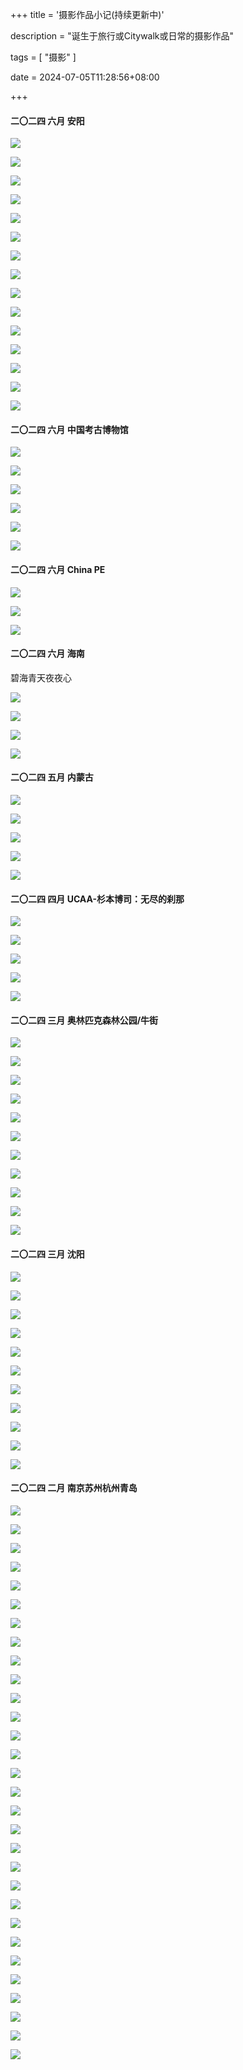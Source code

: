 +++
title = '摄影作品小记(持续更新中)'

description = "诞生于旅行或Citywalk或日常的摄影作品"

tags = [ "摄影" ]

date = 2024-07-05T11:28:56+08:00

+++

#### 二〇二四 六月 安阳

![](https://pub-f40a9f95639d4cee81dcb09d9b4adf70.r2.dev/blog/2024/07/970ac632cae0d501d8ff38d8f98a3283.JPG)

![](https://pub-f40a9f95639d4cee81dcb09d9b4adf70.r2.dev/blog/2024/07/af29ec3952dcbbe3b148ae530d33c599.JPG)

![](https://pub-f40a9f95639d4cee81dcb09d9b4adf70.r2.dev/blog/2024/07/9b7177783941278a90cb9d5a5331a1ea.JPG)

![](https://pub-f40a9f95639d4cee81dcb09d9b4adf70.r2.dev/blog/2024/07/51b49a5bdbacbdfa2e6d39f65775706d.JPG)

![](https://pub-f40a9f95639d4cee81dcb09d9b4adf70.r2.dev/blog/2024/07/00fcecb1cc0aaf02fcb4aed508dd7677.JPG)

![](https://pub-f40a9f95639d4cee81dcb09d9b4adf70.r2.dev/blog/2024/07/6ecfbda1d05bd0551aded30b45f05043.JPG)

![](https://pub-f40a9f95639d4cee81dcb09d9b4adf70.r2.dev/blog/2024/07/ab273d1399ca043ef3cdec01f7956e93.JPG)

![](https://pub-f40a9f95639d4cee81dcb09d9b4adf70.r2.dev/blog/2024/07/c5e345230f2c73135bf464e4fe9e56ac.JPG)

![](https://pub-f40a9f95639d4cee81dcb09d9b4adf70.r2.dev/blog/2024/07/94582abb103f8342bb8cf26c4e82e61d.JPG)

![](https://pub-f40a9f95639d4cee81dcb09d9b4adf70.r2.dev/blog/2024/07/68456e34bb7fc26172c23ab8ac4782c9.JPG)

![](https://pub-f40a9f95639d4cee81dcb09d9b4adf70.r2.dev/blog/2024/07/253e5e4633be5444b0b8218004ea6612.JPG)

![](https://pub-f40a9f95639d4cee81dcb09d9b4adf70.r2.dev/blog/2024/07/7297339d5bafce752c59592f7788e8ef.JPG)

![](https://pub-f40a9f95639d4cee81dcb09d9b4adf70.r2.dev/blog/2024/07/13799a2c663c5c94fa4ccc170d466480.JPG)

![](https://pub-f40a9f95639d4cee81dcb09d9b4adf70.r2.dev/blog/2024/07/d297c0fc505e935e8e5e4bb4a35b3923.JPG)

![](https://pub-f40a9f95639d4cee81dcb09d9b4adf70.r2.dev/blog/2024/07/b75030224611b9aa5395f71ea4c69c14.JPG)

#### 二〇二四 六月 中国考古博物馆

![](https://pub-f40a9f95639d4cee81dcb09d9b4adf70.r2.dev/blog/2024/07/93c140ed35d768b3860bc70c11968575.JPG)

![](https://pub-f40a9f95639d4cee81dcb09d9b4adf70.r2.dev/blog/2024/07/eb4a0e947f180ac8208f8d115fb52cdc.JPG)

![](https://pub-f40a9f95639d4cee81dcb09d9b4adf70.r2.dev/blog/2024/07/713d5fdcf204a8ea36439b2482b37d0f.JPG)

![](https://pub-f40a9f95639d4cee81dcb09d9b4adf70.r2.dev/blog/2024/07/3c4502dd1a47b84d0f51a35e0fee6325.JPG)

![](https://pub-f40a9f95639d4cee81dcb09d9b4adf70.r2.dev/blog/2024/07/e7552ff18658b6d0d107f736d2be84c3.JPG)

![](https://pub-f40a9f95639d4cee81dcb09d9b4adf70.r2.dev/blog/2024/07/84520e9d2a1154c9d785535c18507bb4.JPG)

#### 二〇二四 六月 China PE

![](https://pub-f40a9f95639d4cee81dcb09d9b4adf70.r2.dev/blog/2024/07/b681f32a792d0ef0ecbb242d7ea2bb29.JPG)

![](https://pub-f40a9f95639d4cee81dcb09d9b4adf70.r2.dev/blog/2024/07/c9dc11301d4199198766891ec01223ec.JPG)

![](https://pub-f40a9f95639d4cee81dcb09d9b4adf70.r2.dev/blog/2024/07/0d7e6c31b7da4a0394ce3d2c249857c1.JPG)

#### 二〇二四 六月 海南

碧海青天夜夜心

![](https://pub-f40a9f95639d4cee81dcb09d9b4adf70.r2.dev/Picture_0880c08b0110abddf430.JPG)

![](https://pub-f40a9f95639d4cee81dcb09d9b4adf70.r2.dev/Picture_0880c08b0110abddb835.jpg)

![](https://pub-f40a9f95639d4cee81dcb09d9b4adf70.r2.dev/Picture_0880c08b0110abddbc31.jpg)

![](https://pub-f40a9f95639d4cee81dcb09d9b4adf70.r2.dev/Picture_0880c08b0110abdd9837.jpg)

#### 二〇二四 五月 内蒙古

![](https://pub-f40a9f95639d4cee81dcb09d9b4adf70.r2.dev/blog/2024/07/b7c31310696dc749d7d9c1e3a03d26a7.JPG)

![](https://pub-f40a9f95639d4cee81dcb09d9b4adf70.r2.dev/blog/2024/07/d40764f534a752571b748cbe672760d6.JPG)

![](https://pub-f40a9f95639d4cee81dcb09d9b4adf70.r2.dev/blog/2024/07/39335c81e121d72346b24df3a08e1612.JPG)

![](https://pub-f40a9f95639d4cee81dcb09d9b4adf70.r2.dev/blog/2024/07/fb8a9f6cbff7997b14314b568100c5af.JPG)

![](https://pub-f40a9f95639d4cee81dcb09d9b4adf70.r2.dev/blog/2024/07/d4236f7e67638e768106d310117c3304.JPG)

#### 二〇二四 四月 UCAA-杉本博司：无尽的刹那

![](https://pub-f40a9f95639d4cee81dcb09d9b4adf70.r2.dev/blog/2024/07/0dbf4b67ca12d3f1920d79b003100b04.JPG)

![](https://pub-f40a9f95639d4cee81dcb09d9b4adf70.r2.dev/blog/2024/07/747c2dd7084d7ce63315ac2c8f4b2ece.JPG)

![](https://pub-f40a9f95639d4cee81dcb09d9b4adf70.r2.dev/blog/2024/07/3ab338f988e24fbd450db06bac432c4c.JPG)

![](https://pub-f40a9f95639d4cee81dcb09d9b4adf70.r2.dev/blog/2024/07/724a05dc1714a8449d1f0a9188caca58.JPG)

![](https://pub-f40a9f95639d4cee81dcb09d9b4adf70.r2.dev/blog/2024/07/4c314ba668b34ef43e636b1b9f8c1a31.JPG)

#### 二〇二四 三月 奥林匹克森林公园/牛街

![](https://pub-f40a9f95639d4cee81dcb09d9b4adf70.r2.dev/blog/2024/07/1b2b111acefe3ce8cde0b3aef7c7a0e6.JPG)

![](https://pub-f40a9f95639d4cee81dcb09d9b4adf70.r2.dev/blog/2024/07/ae26a5e8dee01f730f64ef8a6efc84d4.JPG)

![](https://pub-f40a9f95639d4cee81dcb09d9b4adf70.r2.dev/blog/2024/07/690eeb03a0695e500795e651a8653b82.JPG)

![](https://pub-f40a9f95639d4cee81dcb09d9b4adf70.r2.dev/blog/2024/07/10a680ce1d48aad36f8945325a79f141.JPG)

![](https://pub-f40a9f95639d4cee81dcb09d9b4adf70.r2.dev/blog/2024/07/724eda15c4c8518bdb8ac2c3156437ea.JPG)

![](https://pub-f40a9f95639d4cee81dcb09d9b4adf70.r2.dev/blog/2024/07/6a0b5606f82f12f22354280bd8883cb8.JPG)

![](https://pub-f40a9f95639d4cee81dcb09d9b4adf70.r2.dev/blog/2024/07/944bfa2f0aa6ab6333019a6d2e3c95a3.JPG)

![](https://pub-f40a9f95639d4cee81dcb09d9b4adf70.r2.dev/blog/2024/07/2b90d92d1d66d4d7ee7f55da32047949.JPG)

![](https://pub-f40a9f95639d4cee81dcb09d9b4adf70.r2.dev/blog/2024/07/86f58988920bc6a6b296508182569f6f.JPG)

![](https://pub-f40a9f95639d4cee81dcb09d9b4adf70.r2.dev/blog/2024/07/47bcc2c6b343cd65bfda7a950fdc2ef7.JPG)

![](https://pub-f40a9f95639d4cee81dcb09d9b4adf70.r2.dev/blog/2024/07/059dc3078aaacae6b0f4ede12b34991f.JPG)

#### 二〇二四 三月 沈阳

![](https://pub-f40a9f95639d4cee81dcb09d9b4adf70.r2.dev/blog/2024/07/5d8b1fccde5d72887ae677d10fd1561e.JPG)

![](https://pub-f40a9f95639d4cee81dcb09d9b4adf70.r2.dev/blog/2024/07/b115c4acf4d63d7c640a3f96b7059ce6.JPG)

![](https://pub-f40a9f95639d4cee81dcb09d9b4adf70.r2.dev/blog/2024/07/211df0bb4092db972ede1c31f44935e4.JPG)

![](https://pub-f40a9f95639d4cee81dcb09d9b4adf70.r2.dev/blog/2024/07/f9bc8c65d23ec8206b50d73016621fc6.JPG)

![](https://pub-f40a9f95639d4cee81dcb09d9b4adf70.r2.dev/blog/2024/07/10c869be88166ab22babe4065d68112c.JPG)

![](https://pub-f40a9f95639d4cee81dcb09d9b4adf70.r2.dev/blog/2024/07/ae202d7c76eb0afe7cf4e0bb1e26240e.JPG)

![](https://pub-f40a9f95639d4cee81dcb09d9b4adf70.r2.dev/blog/2024/07/3de7dd119ed863b760c41aea84c40d34.JPG)

![](https://pub-f40a9f95639d4cee81dcb09d9b4adf70.r2.dev/blog/2024/07/543b2b27cee3acb37b402ec11d222a3e.JPG)

![](https://pub-f40a9f95639d4cee81dcb09d9b4adf70.r2.dev/blog/2024/07/297ee16627adee022fbf9ffb652cf096.JPG)

![](https://pub-f40a9f95639d4cee81dcb09d9b4adf70.r2.dev/blog/2024/07/a983a04f28e2657e065278a86cb16650.JPG)

![](https://pub-f40a9f95639d4cee81dcb09d9b4adf70.r2.dev/blog/2024/07/c446a3af0f6bd6ed2d9ca9346a284e4e.JPG)

#### 二〇二四 二月 南京苏州杭州青岛

![](https://pub-f40a9f95639d4cee81dcb09d9b4adf70.r2.dev/blog/2024/07/4d04c0f76f195d77d0a0ffef51daa5e3.JPG)

![](https://pub-f40a9f95639d4cee81dcb09d9b4adf70.r2.dev/blog/2024/07/3d0ebd49e8d7b64ca29f76812f36aea5.JPG)

![](https://pub-f40a9f95639d4cee81dcb09d9b4adf70.r2.dev/blog/2024/07/dfa12977b83092e9882915ef865fe5f8.JPG)

![](https://pub-f40a9f95639d4cee81dcb09d9b4adf70.r2.dev/blog/2024/07/409d2ad60ef210b40c61a9cfb0f70c6b.JPG)

![](https://pub-f40a9f95639d4cee81dcb09d9b4adf70.r2.dev/blog/2024/07/4da1101a5be6025c0c0d00ac392a9308.JPG)

![](https://pub-f40a9f95639d4cee81dcb09d9b4adf70.r2.dev/blog/2024/07/2ece9cbbdc837446dfe8c5c97acda7a1.JPG)

![](https://pub-f40a9f95639d4cee81dcb09d9b4adf70.r2.dev/blog/2024/07/b4b9e92be1dc0440827b99be4811cbb2.JPG)

![](https://pub-f40a9f95639d4cee81dcb09d9b4adf70.r2.dev/blog/2024/07/81d0c043e3146185a1d2f17099b1e3ec.JPG)

![](https://pub-f40a9f95639d4cee81dcb09d9b4adf70.r2.dev/blog/2024/07/80bdffa4fbcf6455e0cecdf7271428ab.JPG)

![](https://pub-f40a9f95639d4cee81dcb09d9b4adf70.r2.dev/blog/2024/07/fbf2a0e0dac5765a7c7d591eedb2b48d.JPG)

![](https://pub-f40a9f95639d4cee81dcb09d9b4adf70.r2.dev/blog/2024/07/71bb2d216d7ad890a971e82e8f5e6fb2.JPG)

![](https://pub-f40a9f95639d4cee81dcb09d9b4adf70.r2.dev/blog/2024/07/ffa559cb8b1688689631664dcbbc8c6a.JPG)

![](https://pub-f40a9f95639d4cee81dcb09d9b4adf70.r2.dev/blog/2024/07/81e658606fe2183f0f9bcb9f5c8692d8.JPG)

![](https://pub-f40a9f95639d4cee81dcb09d9b4adf70.r2.dev/blog/2024/07/7418772fd7f6f6103d5d771356a119f0.JPG)

![](https://pub-f40a9f95639d4cee81dcb09d9b4adf70.r2.dev/blog/2024/07/f6ce193bbbd4526948ad637fcc0f7391.JPG)

![](https://pub-f40a9f95639d4cee81dcb09d9b4adf70.r2.dev/blog/2024/07/0b67742f689e58ea20a8dd2c975e42c4.JPG)

![](https://pub-f40a9f95639d4cee81dcb09d9b4adf70.r2.dev/blog/2024/07/a592eb730babda28cdec687db4757cbd.JPG)

![](https://pub-f40a9f95639d4cee81dcb09d9b4adf70.r2.dev/blog/2024/07/19ac822619bdc93a47246d0e9d26bfba.JPG)

![](https://pub-f40a9f95639d4cee81dcb09d9b4adf70.r2.dev/blog/2024/07/f226af13c27bfa8413e0a4b6df9263bb.JPG)

![](https://pub-f40a9f95639d4cee81dcb09d9b4adf70.r2.dev/blog/2024/07/dd07d064a84ad9899b4683cd4a079932.JPG)

![](https://pub-f40a9f95639d4cee81dcb09d9b4adf70.r2.dev/blog/2024/07/813daac4bb88458e63272ced44728124.JPG)

![](https://pub-f40a9f95639d4cee81dcb09d9b4adf70.r2.dev/blog/2024/07/797300d50b9439ed48b3b626abb5c056.JPG)

![](https://pub-f40a9f95639d4cee81dcb09d9b4adf70.r2.dev/blog/2024/07/c3b475f78ec4c754dda20fa367dc9c68.JPG)

![](https://pub-f40a9f95639d4cee81dcb09d9b4adf70.r2.dev/blog/2024/07/90347354d8e54fe018846844d25a3d3f.JPG)

![](https://pub-f40a9f95639d4cee81dcb09d9b4adf70.r2.dev/blog/2024/07/e8733ffeacf9ce8261c43b33fe766966.JPG)

![](https://pub-f40a9f95639d4cee81dcb09d9b4adf70.r2.dev/blog/2024/07/7f4ebdbfe591aac62b86f3c36b08a8a5.JPG)

![](https://pub-f40a9f95639d4cee81dcb09d9b4adf70.r2.dev/blog/2024/07/44c867eadca4bbca78d75310039c27fe.JPG)

![](https://pub-f40a9f95639d4cee81dcb09d9b4adf70.r2.dev/blog/2024/07/c16445d4d3b93f73727dc2c45c8fcc0d.JPG)

![](https://pub-f40a9f95639d4cee81dcb09d9b4adf70.r2.dev/blog/2024/07/7474efa949ad95e1bcbfd12a68cb7ac0.JPG)

![](https://pub-f40a9f95639d4cee81dcb09d9b4adf70.r2.dev/blog/2024/07/53caf5392d3d46dcf32ccd996256756c.JPG)
